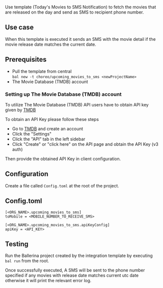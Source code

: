 Use template (Today's Movies to SMS Notification) to fetch the movies that are released on the day and send as SMS to recipient phone number.

## Use case
When this template is executed it sends an SMS with the movie detail if the movie release date matches the current date.

## Prerequisites
* Pull the template from central  
  `bal new -t choreo/upcoming_movies_to_sms <newProjectName>`
* The Movie Database (TMDB) account

### Setting up The Movie Database (TMDB) account
To utilize The Movie Database (TMDB) API users have to obtain API key given by [TMDB](https://www.themoviedb.org/)

To obtain an API Key please follow these steps
* Go to [TMDB](https://www.themoviedb.org/) and create an account
* Click the "Settings"
* Click the "API" tab in the left sidebar
* Click "Create" or "click here" on the API page and obtain the API Key (v3 auth)

Then provide the obtained API Key in client configuration.

## Configuration
Create a file called `Config.toml` at the root of the project.

## Config.toml
```
[<ORG_NAME>.upcoming_movies_to_sms]
toMobile = <MOBILE_NUMBER_TO_RECEIVE_SMS>

[<ORG_NAME>.upcoming_movies_to_sms.apiKeyConfig]
apiKey = <API_KEY>
```

## Testing
Run the Ballerina project created by the integration template by executing `bal run` from the root.

Once successfully executed, A SMS will be sent to the phone number specified if any movies with release date matches current utc date otherwise it will print the relevant error log.
